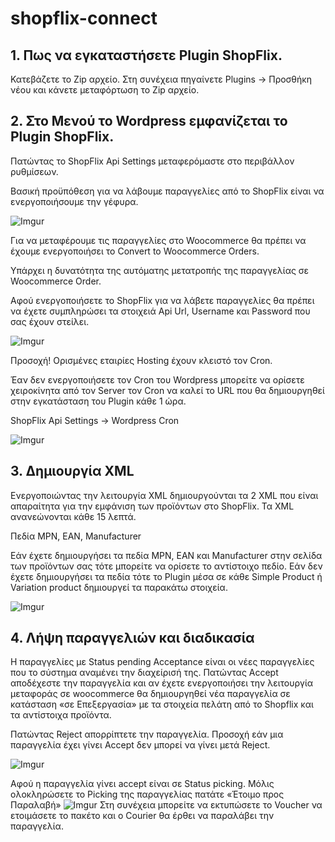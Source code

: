# shopflix-connect

## 1. Πως να εγκαταστήσετε Plugin ShopFlix.

Κατεβάζετε το Zip αρχείο. Στη συνέχεια πηγαίνετε Plugins -> Προσθήκη νέου και κάνετε μεταφόρτωση το Zip αρχείο.

## 2. Στο Μενού το Wordpress εμφανίζεται το Plugin ShopFlix.

Πατώντας το ShopFlix Api Settings μεταφερόμαστε στο περιβάλλον ρυθμίσεων.

Βασική προϋπόθεση για να λάβουμε παραγγελίες από το ShopFlix είναι να ενεργοποιήσουμε την γέφυρα.

![Imgur](https://i.imgur.com/fnMfE8Z.png)

Για να μεταφέρουμε τις παραγγελίες στο Woocommerce θα πρέπει να έχουμε ενεργοποιήσει το Convert to Woocommerce Orders.

Υπάρχει η δυνατότητα της αυτόματης μετατροπής της παραγγελίας σε Woocommerce Order.

Αφού ενεργοποιήσετε το ShopFlix για να λάβετε παραγγελίες θα πρέπει να έχετε συμπληρώσει τα στοιχειά Api Url, Username και Password που σας έχουν στείλει.

![Imgur](https://i.imgur.com/i52FoU8.png)

Προσοχή! Ορισμένες εταιρίες Hosting έχουν κλειστό τον Cron.

Έαν δεν ενεργοποιήσετε τον Cron του Wordpress μπορείτε να ορίσετε χειροκίνητα
από τον Server τον Cron να καλεί το URL που θα δημιουργηθεί στην εγκατάσταση του Plugin κάθε 1 ώρα.

ShopFlix Api Settings -> Wordpress Cron

![Imgur](https://i.imgur.com/i52FoU8.png)

## 3. Δημιουργία XML

Ενεργοποιώντας την λειτουργία XML δημιουργούνται τα 2 XML που είναι απαραίτητα για την εμφάνιση των προϊόντων στο ShopFlix. Τα XML ανανεώνονται κάθε 15 λεπτά.

Πεδία MPN, EAN, Manufacturer

Εάν έχετε δημιουργήσει τα πεδία MPN, EAN και Manufacturer στην σελίδα των προϊόντων σας τότε μπορείτε να ορίσετε το αντίστοιχο πεδίο. Εάν δεν έχετε δημιουργήσει τα πεδία τότε το Plugin μέσα σε κάθε Simple Product ή Variation product δημιουργεί τα παρακάτω στοιχεία.

![Imgur](https://i.imgur.com/qkC1a7S.png)

## 4. Λήψη παραγγελιών και διαδικασία

Η παραγγελίες με Status pending Acceptance είναι οι νέες παραγγελίες που το σύστημα αναμένει την διαχείρισή της.
Πατώντας Accept αποδέχεστε την παραγγελία και αν έχετε ενεργοποιήσει την λειτουργία μεταφοράς σε woocommerce θα δημιουργηθεί νέα παραγγελία σε κατάσταση «σε Επεξεργασία» με τα στοιχεία πελάτη από το Shopflix και τα αντίστοιχα προϊόντα.

Πατώντας Reject απορρίπτετε την παραγγελία. Προσοχή εάν μια παραγγελία έχει γίνει Accept δεν μπορεί να γίνει μετά Reject.

![Imgur](https://i.imgur.com/xOPI2ZV.png)

Αφού η παραγγελία γίνει accept είναι σε Status picking. Μόλις ολοκληρώσετε το Picking της παραγγελίας πατάτε «Έτοιμο προς Παραλαβή»
![Imgur](https://i.imgur.com/SnwOdTf.png)
Στη συνέχεια μπορείτε να εκτυπώσετε το Voucher να ετοιμάσετε το πακέτο και ο Courier θα έρθει να παραλάβει την παραγγελία.
